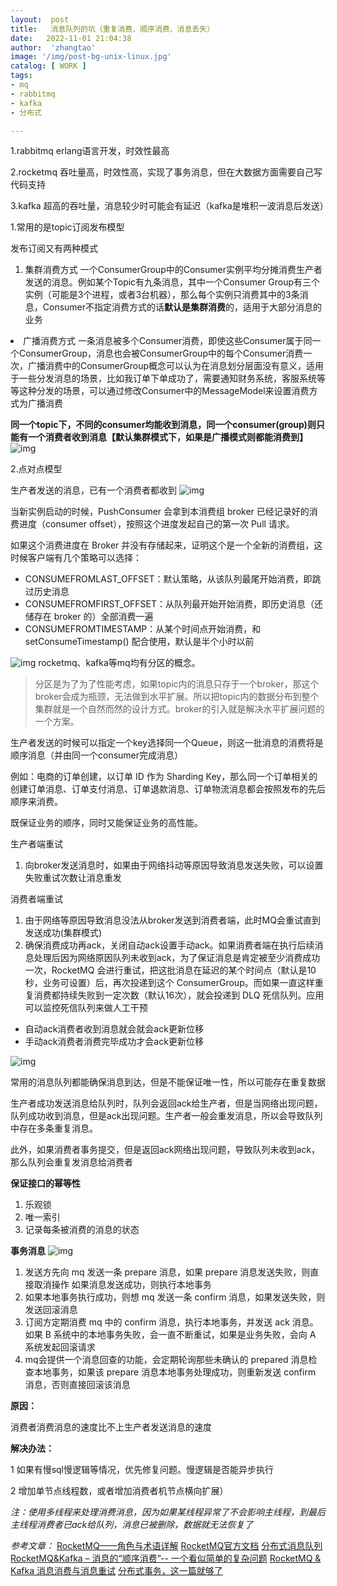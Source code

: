 ```yaml
---
layout:  post
title:   消息队列的坑（重复消费、顺序消费、消息丢失）
date:   2022-11-01 21:04:38
author:  'zhangtao'
image: '/img/post-bg-unix-linux.jpg'
catalog: [ WORK ]
tags:
- mq
- rabbitmq
- kafka
- 分布式

---
```




1.rabbitmq erlang语言开发，时效性最高

2.rocketmq 吞吐量高，时效性高，实现了事务消息，但在大数据方面需要自己写代码支持

3.kafka 超高的吞吐量，消息较少时可能会有延迟（kafka是堆积一波消息后发送）


1.常用的是topic订阅发布模型

发布订阅又有两种模式

1. 集群消费方式 一个ConsumerGroup中的Consumer实例平均分摊消费生产者发送的消息。例如某个Topic有九条消息，其中一个Consumer Group有三个实例（可能是3个进程，或者3台机器），那么每个实例只消费其中的3条消息，Consumer不指定消费方式的话**默认是集群消费**的，适用于大部分消息的业务 
<li>广播消费方式 一条消息被多个Consumer消费，即使这些Consumer属于同一个ConsumerGroup，消息也会被ConsumerGroup中的每个Consumer消费一次，广播消费中的ConsumerGroup概念可以认为在消息划分层面没有意义，适用于一些分发消息的场景，比如我订单下单成功了，需要通知财务系统，客服系统等等这种分发的场景，可以通过修改Consumer中的MessageModel来设置消费方式为广播消费</li>


**同一个topic下，不同的consumer均能收到消息，同一个consumer(group)则只能有一个消费者收到消息【默认集群模式下，如果是广播模式则都能消费到】** ![img](https://img-blog.csdnimg.cn/20190926212735413.png?x-oss-process=image/watermark,type_ZmFuZ3poZW5naGVpdGk,shadow_10,text_aHR0cHM6Ly9ibG9nLmNzZG4ubmV0L3FxXzM3MjIxOTkx,size_16,color_FFFFFF,t_70)

2.点对点模型


生产者发送的消息，已有一个消费者都收到 ![img](https://img-blog.csdnimg.cn/20190926212601962.png?x-oss-process=image/watermark,type_ZmFuZ3poZW5naGVpdGk,shadow_10,text_aHR0cHM6Ly9ibG9nLmNzZG4ubmV0L3FxXzM3MjIxOTkx,size_16,color_FFFFFF,t_70)


当新实例启动的时候，PushConsumer 会拿到本消费组 broker 已经记录好的消费进度（consumer offset），按照这个进度发起自己的第一次 Pull 请求。

如果这个消费进度在 Broker 并没有存储起来，证明这个是一个全新的消费组，这时候客户端有几个策略可以选择：

-  CONSUMEFROMLAST_OFFSET：默认策略，从该队列最尾开始消费，即跳过历史消息  
-  CONSUMEFROMFIRST_OFFSET：从队列最开始开始消费，即历史消息（还储存在 broker 的）全部消费一遍  
-  CONSUMEFROMTIMESTAMP：从某个时间点开始消费，和 setConsumeTimestamp() 配合使用，默认是半个小时以前 



![img](https://img-blog.csdnimg.cn/20190927113346976.png?x-oss-process=image/watermark,type_ZmFuZ3poZW5naGVpdGk,shadow_10,text_aHR0cHM6Ly9ibG9nLmNzZG4ubmV0L3FxXzM3MjIxOTkx,size_16,color_FFFFFF,t_70) rocketmq、kafka等mq均有分区的概念。

>分区是为了为了性能考虑，如果topic内的消息只存于一个broker，那这个broker会成为瓶颈，无法做到水平扩展。所以把topic内的数据分布到整个集群就是一个自然而然的设计方式。broker的引入就是解决水平扩展问题的一个方案。

生产者发送的时候可以指定一个key选择同一个Queue，则这一批消息的消费将是顺序消息（并由同一个consumer完成消息）

例如：电商的订单创建，以订单 ID 作为 Sharding Key，那么同一个订单相关的创建订单消息、订单支付消息、订单退款消息、订单物流消息都会按照发布的先后顺序来消费。

既保证业务的顺序，同时又能保证业务的高性能。


生产者端重试

1. 向broker发送消息时，如果由于网络抖动等原因导致消息发送失败，可以设置失败重试次数让消息重发

消费者端重试

1.  由于网络等原因导致消息没法从broker发送到消费者端，此时MQ会重试直到发送成功(集群模式)  
2.  确保消费成功再ack，关闭自动ack设置手动ack。如果消费者端在执行后续消息处理后因为网络原因队列未收到ack，为了保证消息是肯定被至少消费成功一次，RocketMQ 会进行重试，把这批消息在延迟的某个时间点（默认是10秒，业务可设置）后，再次投递到这个 ConsumerGroup。而如果一直这样重复消费都持续失败到一定次数（默认16次），就会投递到 DLQ 死信队列。应用可以监控死信队列来做人工干预 

- 自动ack消费者收到消息就会就会ack更新位移 
- 手动ack消费者消费完毕成功才会ack更新位移


![img](https://img-blog.csdnimg.cn/20190926213239887.png?x-oss-process=image/watermark,type_ZmFuZ3poZW5naGVpdGk,shadow_10,text_aHR0cHM6Ly9ibG9nLmNzZG4ubmV0L3FxXzM3MjIxOTkx,size_16,color_FFFFFF,t_70)


常用的消息队列都能确保消息到达，但是不能保证唯一性，所以可能存在重复数据

生产者成功发送消息给队列时，队列会返回ack给生产者，但是当网络出现问题，队列成功收到消息，但是ack出现问题。生产者一般会重发消息，所以会导致队列中存在多条重复消息。

此外，如果消费者事务提交，但是返回ack网络出现问题，导致队列未收到ack，那么队列会重复发消息给消费者

**保证接口的幂等性**

1.  乐观锁  
2.  唯一索引  
3.  记录每条被消费的消息的状态 



**事务消息** ![img](https://img-blog.csdnimg.cn/20190926212203234.png?x-oss-process=image/watermark,type_ZmFuZ3poZW5naGVpdGk,shadow_10,text_aHR0cHM6Ly9ibG9nLmNzZG4ubmV0L3FxXzM3MjIxOTkx,size_16,color_FFFFFF,t_70)

1. 发送方先向 mq 发送一条 prepare 消息，如果 prepare 消息发送失败，则直接取消操作 如果消息发送成功，则执行本地事务 
2. 如果本地事务执行成功，则想 mq 发送一条 confirm 消息，如果发送失败，则发送回滚消息 
3. 订阅方定期消费 mq 中的 confirm 消息，执行本地事务，并发送 ack 消息。如果 B 系统中的本地事务失败，会一直不断重试，如果是业务失败，会向 A 系统发起回滚请求 
4. mq会提供一个消息回查的功能，会定期轮询那些未确认的 prepared 消息检查本地事务，如果该 prepare 消息本地事务处理成功，则重新发送 confirm 消息，否则直接回滚该消息


**原因：**

消费者消费消息的速度比不上生产者发送消息的速度

**解决办法：**

1 如果有慢sql慢逻辑等情况，优先修复问题。慢逻辑是否能异步执行

2 增加单节点线程数，或者增加消费者机节点横向扩展）

 *注：使用多线程来处理消费消息，因为如果某线程异常了不会影响主线程，到最后主线程消费者已ack给队列，消息已被删除，数据就无法恢复了* 

 *参考文章：*   [RocketMQ——角色与术语详解](https://jaskey.github.io/blog/2016/12/15/rocketmq-concept/)  [RocketMQ官方文档](https://help.aliyun.com/document_detail/43490.html?spm=a2c4g.11174283.6.557.4553537c6iE0G4)  [分布式消息队列RocketMQ&Kafka – 消息的“顺序消费”-- 一个看似简单的复杂问题](https://my.oschina.net/xiaominmin/blog/1598883)  [RocketMQ & Kafka 消息消费与消息重试](http://www.linkedkeeper.com/1653.html)  [分布式事务，这一篇就够了](https://xiaomi-info.github.io/2020/01/02/distributed-transaction/)

